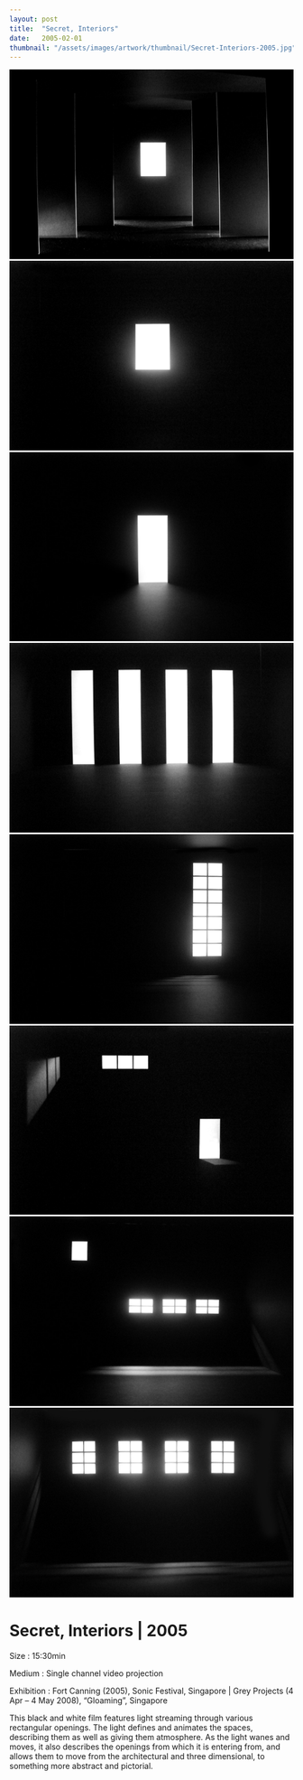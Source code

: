 ```yaml
---
layout: post
title:  "Secret, Interiors"
date:   2005-02-01
thumbnail: "/assets/images/artwork/thumbnail/Secret-Interiors-2005.jpg"
---
```


![My image Name](/assets/images/artwork/secret-interiors_01.jpg)
![My image Name](/assets/images/artwork/secret-interiors_02.jpg)
![My image Name](/assets/images/artwork/secret-interiors_03.jpg)
![My image Name](/assets/images/artwork/secret-interiors_04.jpg)
![My image Name](/assets/images/artwork/secret-interiors_05.jpg)
![My image Name](/assets/images/artwork/secret-interiors_06.jpg)
![My image Name](/assets/images/artwork/secret-interiors_07.jpg)
![My image Name](/assets/images/artwork/secret-interiors_08.jpg)

# Secret, Interiors | 2005

Size
: 15:30min

Medium
: Single channel video projection

Exhibition
: Fort Canning (2005), Sonic Festival, Singapore &#124; Grey Projects (4 Apr – 4 May 2008), “Gloaming”, Singapore

This black and white film features light streaming through various rectangular openings.  The light defines and animates the spaces, describing them as well as giving them atmosphere.  As the light wanes and moves, it also describes the openings from which it is entering from, and allows them to move from the architectural and three dimensional, to something more abstract and pictorial.